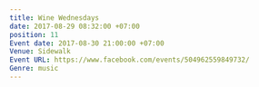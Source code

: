 ```yaml
---
title: Wine Wednesdays
date: 2017-08-29 08:32:00 +07:00
position: 11
Event date: 2017-08-30 21:00:00 +07:00
Venue: Sidewalk
Event URL: https://www.facebook.com/events/504962559849732/
Genre: music
---
```


